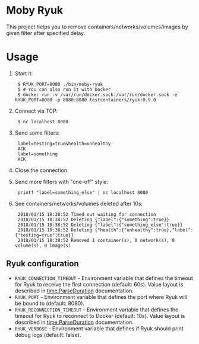 # Moby Ryuk

This project helps you to remove containers/networks/volumes/images by given filter after specified delay.

# Usage

1. Start it:

        $ RYUK_PORT=8080 ./bin/moby-ryuk
        $ # You can also run it with Docker
        $ docker run -v /var/run/docker.sock:/var/run/docker.sock -e RYUK_PORT=8080 -p 8080:8080 testcontainers/ryuk:0.9.0

1. Connect via TCP:

        $ nc localhost 8080

1. Send some filters:

        label=testing=true&health=unhealthy
        ACK
        label=something
        ACK

1. Close the connection

1. Send more filters with "one-off" style:

        printf "label=something_else" | nc localhost 8080

1. See containers/networks/volumes deleted after 10s:

        2018/01/15 18:38:52 Timed out waiting for connection
        2018/01/15 18:38:52 Deleting {"label":{"something":true}}
        2018/01/15 18:38:52 Deleting {"label":{"something_else":true}}
        2018/01/15 18:38:52 Deleting {"health":{"unhealthy":true},"label":{"testing=true":true}}
        2018/01/15 18:38:52 Removed 1 container(s), 0 network(s), 0 volume(s), 0 image(s)

## Ryuk configuration

- `RYUK_CONNECTION_TIMEOUT` - Environment variable that defines the timeout for Ryuk to receive the first connection (default: 60s). Value layout is described in [time.ParseDuration](https://golang.org/pkg/time/#ParseDuration) documentation.
- `RYUK_PORT` - Environment variable that defines the port where Ryuk will be bound to (default: 8080).
- `RYUK_RECONNECTION_TIMEOUT` - Environment variable that defines the timeout for Ryuk to reconnect to Docker (default: 10s). Value layout is described in [time.ParseDuration](https://golang.org/pkg/time/#ParseDuration) documentation.
- `RYUK_VERBOSE` - Environment variable that defines if Ryuk should print debug logs (default: false).
